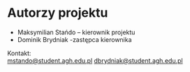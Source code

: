 # Autorzy projektu

- Maksymilian Stańdo – kierownik projektu
- Dominik Brydniak -zastępca kierownika

Kontakt:  
    mstando@student.agh.edu.pl 
    dbrydniak@student.agh.edu.pl